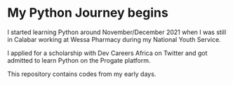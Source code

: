 # My Python Journey begins

I started learning Python around November/December 2021 when I was still in Calabar working at Wessa Pharmacy during my National Youth Service.

I applied for a scholarship with Dev Careers Africa on Twitter and got admitted to learn Python on the Progate platform.

This repository contains codes from my early days.